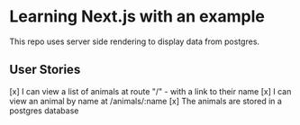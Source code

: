 # Learning Next.js with an example

This repo uses server side rendering to display data from postgres.

## User Stories

[x] I can view a list of animals at route "/" - with a link to their name
[x] I can view an animal by name at /animals/:name
[x] The animals are stored in a postgres database

